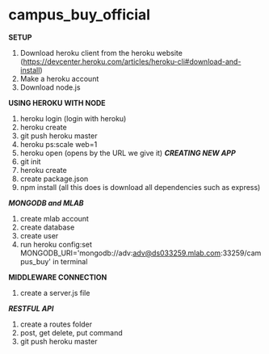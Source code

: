 # campus_buy_official

******************************************SETUP******************************************
1. Download heroku client from the heroku website (https://devcenter.heroku.com/articles/heroku-cli#download-and-install)
2. Make a heroku account 
3. Download node.js

**********************************USING HEROKU WITH NODE**********************************
1. heroku login (login with heroku)
2. heroku create
3. git push heroku master
4. heroku ps:scale web=1 
5. heroku open (opens by the URL we give it)
*************************************CREATING NEW APP*************************************
1. git init
2. heroku create
3. create package.json
4. npm install (all this does is download all dependencies such as express)

*************************************MONGODB and MLAB*************************************
1. create mlab account
2. create database
3. create user
4. run heroku config:set MONGODB_URI='mongodb://adv:adv@ds033259.mlab.com:33259/campus_buy' in terminal

**********************************MIDDLEWARE CONNECTION**********************************
1. create a server.js file 


***************************************RESTFUL API***************************************
1. create a routes folder 
2. post, get delete, put command
3. git push heroku master 
